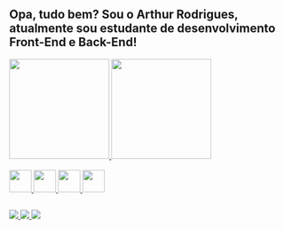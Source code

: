 ## Opa, tudo bem? Sou o Arthur Rodrigues, atualmente sou estudante de desenvolvimento Front-End e Back-End!

<div>
  <a href="https://github.com/arthurrgsampaio">
  <img src="https://github-readme-stats.vercel.app/api?username=arthurrgsampaio&theme=noctis_minimus" height="180em" />
  <img src="https://github-readme-stats.vercel.app/api/top-langs/?username=arthurrgsampaio&theme=noctis_minimus" height="180em" />
</div>

<div style="display: inline_block"><br>
 <img src="https://cdn.jsdelivr.net/gh/devicons/devicon/icons/html5/html5-original.svg" allign="center alt="Arthur-CSS height="40 width="40"/>
 <img src="https://cdn.jsdelivr.net/gh/devicons/devicon/icons/css3/css3-original.svg" allign="center alt="Arthur-CSS height="40 width="40"/>
 <img src="https://cdn.jsdelivr.net/gh/devicons/devicon/icons/illustrator/illustrator-plain.svg" allign="center alt="Arthur-CSS height="40 width="40"/>
 <img src="https://cdn.jsdelivr.net/gh/devicons/devicon/icons/python/python-original.svg" allign="center alt="Arthur-CSS height="40 width="40"/>
</div>

##

<div>
  <a href="https://www.linkedin.com/in/arthur-rgsampaio/"><img src="https://img.shields.io/badge/LinkedIn-0077B5?style=for-the-badge&logo=linkedin&logoColor=white" target="_blank"</a>
  <a href="https://www.instagram.com/arth.vr/"><img src="https://img.shields.io/badge/Instagram-E4405F?style=for-the-badge&logo=instagram&logoColor=white" target="_blank"</a>
   <a href="mailto:arthur.rgs03@gmail.com"><img src="https://img.shields.io/badge/Gmail-D14836?style=for-the-badge&logo=gmail&logoColor=white" target="_blank"</a>
</div>
